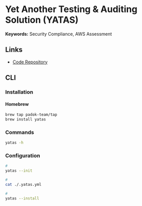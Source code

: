 # Yet Another Testing & Auditing Solution (YATAS)

**Keywords:** Security Compliance, AWS Assessment

## Links

- [Code Repository](https://github.com/padok-team/yatas)

## CLI

### Installation

#### Homebrew

```sh
brew tap padok-team/tap
brew install yatas
```

### Commands

```sh
yatas -h
```

### Configuration

```sh
#
yatas --init

#
cat ./.yatas.yml

#
yatas --install
```

<!-- ### Usage

```sh
#
yatas
``` -->
